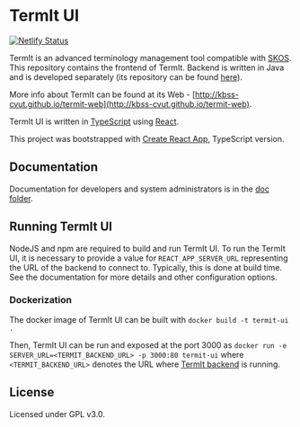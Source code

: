 # TermIt UI 
[![Netlify Status](https://api.netlify.com/api/v1/badges/a0f3b22c-93d8-4017-a5e5-0d4d531ebd94/deploy-status)](https://app.netlify.com/sites/termit-dev/deploys)

TermIt is an advanced terminology management tool compatible with [SKOS](https://www.w3.org/2004/02/skos/). This repository contains the frontend
of TermIt. Backend is written in Java and is developed separately (its repository can be found [here](https://github.com/kbss-cvut/termit)).

More info about TermIt can be found at its Web - [http://kbss-cvut.github.io/termit-web](http://kbss-cvut.github.io/termit-web).

TermIt UI is written in [TypeScript](https://www.typescriptlang.org/) using [React](https://reactjs.org/).

This project was bootstrapped with [Create React App](https://github.com/wmonk/create-react-app-typescript), TypeScript version.

## Documentation

Documentation for developers and system administrators is in the [doc folder](doc/index.md).

## Running TermIt UI

NodeJS and npm are required to build and run TermIt UI. To run the TermIt UI, it is necessary to provide a value for 
`REACT_APP_SERVER_URL` representing the URL of the backend to connect to. Typically, this is done at build time. 
See the documentation for more details and other configuration options.

### Dockerization

The docker image of TermIt UI can be built with `docker build -t termit-ui .`

Then, TermIt UI can be run and exposed at the port 3000 as 
`docker run -e SERVER_URL=<TERMIT_BACKEND_URL> -p 3000:80 termit-ui`
where `<TERMIT_BACKEND_URL>` denotes the URL where [TermIt backend](https://github.com/kbss-cvut/termit) is running.

## License

Licensed under GPL v3.0.
